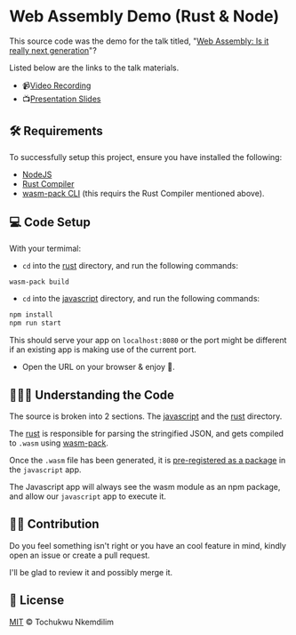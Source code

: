 # Web Assembly Demo (Rust & Node)

This source code was the demo for the talk titled, "[Web Assembly: Is it really next generation](https://bit.ly/recording-wasm-next-generation)"?

Listed below are the links to the talk materials.

- 📹[Video Recording](https://bit.ly/recording-wasm-next-generation)
- 📺[Presentation Slides](https://bit.ly/slide-wasm-next-generation)

## 🛠 Requirements

To successfully setup this project, ensure you have installed the following:

- [NodeJS](https://nodejs.org/)
- [Rust Compiler](https://http://rust-lang.org)
- [wasm-pack CLI](https://github.com/rustwasm/wasm-pack) (this requirs the Rust Compiler mentioned above).

## 💻 Code Setup

With your termimal:

- `cd` into the [rust](./rust) directory, and run the following commands:

```bash
wasm-pack build
```

- `cd` into the [javascript](./javascript) directory, and run the following commands:

```bash
npm install
npm run start
```

This should serve your app on `localhost:8080` or the port might be different if an existing app is making use of the current port.

- Open the URL on your browser & enjoy 🚀.

## 👩🏽‍🏫 Understanding the Code

The source is broken into 2 sections. The [javascript](./javascript) and the [rust](./rust) directory.

The [rust](./rust) is responsible for parsing the stringified JSON, and gets compiled
to `.wasm` using [wasm-pack](https://github.com/rustwasm/wasm-pack).

Once the `.wasm` file has been generated, it is [pre-registered as a package](./javascript/package.json) in the
`javascript` app.

The Javascript app will always see the wasm module as an npm package, and allow our `javascript` app to execute it.

## 💪🏽 Contribution

Do you feel something isn't right or you have an cool feature in mind, kindly open an issue or create a pull request.

I'll be glad to review it and possibly merge it.

## 🔑 License

[MIT](./LICENSE) © Tochukwu Nkemdilim
